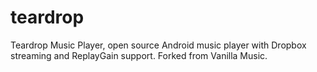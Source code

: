 # teardrop
Teardrop Music Player, open source Android music player with Dropbox streaming and ReplayGain support. Forked from Vanilla Music.
